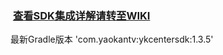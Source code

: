 ###  [查看SDK集成详解请转至WIKI](https://github.com/yaokantv/YKCenterSDKExample_for_AS/wiki)
最新Gradle版本 'com.yaokantv:ykcentersdk:1.3.5'

